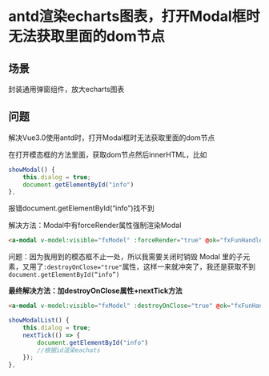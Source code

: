 # antd渲染echarts图表，打开Modal框时无法获取里面的dom节点

## 场景

封装通用弹窗组件，放大echarts图表
## 问题

解决Vue3.0使用antd时，打开Modal框时无法获取里面的dom节点

在打开模态框的方法里面，获取dom节点然后innerHTML，比如

```js
showModal() {
    this.dialog = true;        
	document.getElementById("info") 
},
```

报错document.getElementById(“info”)找不到

解决方法：Modal中有forceRender属性强制渲染Modal

```html
<a-modal v-model:visible="fxModel" :forceRender="true" @ok="fxFunHandleOk" title="查看" width="900px" >
```

问题：因为我用到的模态框不止一处，所以我需要关闭时销毁 Modal 里的子元素，又用了`:destroyOnClose="true"`属性，这样一来就冲突了，我还是获取不到 `document.getElementById(“info”)`

**最终解决方法：加destroyOnClose属性+nextTick方法**

```html
<a-modal v-model:visible="fxModel" :destroyOnClose="true" @ok="fxFunHandleOk" title="查看" width="900px" >
```

```jsx
showModalList() {
    this.dialog = true;      
    nextTick(() => {
		document.getElementById("info")
		//根据id渲染eachats     
	});  
},
```

